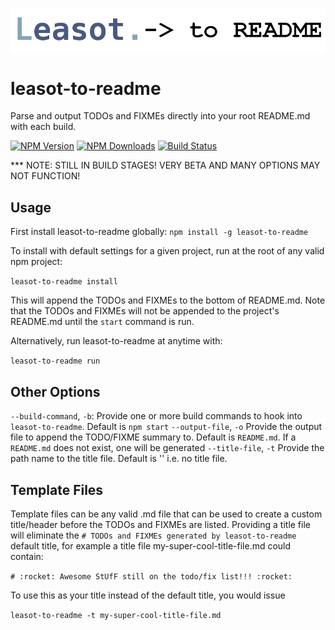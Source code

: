 ![leasot-to-readme](media/leasot-to-readme.png)

# leasot-to-readme
Parse and output TODOs and FIXMEs directly into your root README.md with each build.

[![NPM Version](http://img.shields.io/npm/v/leasot-to-readme.svg?style=flat)](https://npmjs.org/package/leasot-to-readme)
[![NPM Downloads](http://img.shields.io/npm/dm/leasot-to-readme.svg?style=flat)](https://npmjs.org/package/leasot-to-readme)
[![Build Status](http://img.shields.io/travis/frewinchristopher/leasot-to-readme.svg?style=flat)](https://travis-ci.org/frewinchristopher/leasot-to-readme)

*** NOTE: STILL IN BUILD STAGES! VERY BETA AND MANY OPTIONS MAY NOT FUNCTION!

## Usage
First install leasot-to-readme globally:
`npm install -g leasot-to-readme`

To install with default settings for a given project, run at the root of any valid npm project:

`leasot-to-readme install`

This will append the TODOs and FIXMEs to the bottom of README.md. Note that the TODOs and FIXMEs will not be appended to the project's README.md until the `start` command is run.

Alternatively, run leasot-to-readme at anytime with:

`leasot-to-readme run`

## Other Options
`--build-command`, `-b`: Provide one or more build commands to hook into `leasot-to-readme`. Default is `npm start`
`--output-file`, `-o` Provide the output file to append the TODO/FIXME summary to. Default is `README.md`. If a `README.md` does not exist, one will be generated
`--title-file`, `-t` Provide the path name to the title file. Default is '' i.e. no title file.

## Template Files
Template files can be any valid .md file that can be used to create a custom title/header before the TODOs and FIXMEs are listed. Providing a title file will eliminate the `# TODOs and FIXMEs generated by leasot-to-readme` default title, for example a title file my-super-cool-title-file.md could contain:

`# :rocket: Awesome StUfF still on the todo/fix list!!! :rocket:`

To use this as your title instead of the default title, you would issue

`leasot-to-readme -t my-super-cool-title-file.md`
